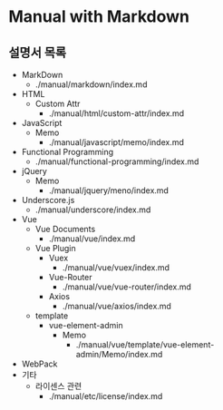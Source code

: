# Manual with Markdown

## 설명서 목록

* MarkDown
    * ./manual/markdown/index.md
* HTML
    * Custom Attr
        * ./manual/html/custom-attr/index.md
* JavaScript
    * Memo
        * ./manual/javascript/memo/index.md
* Functional Programming
    * ./manual/functional-programming/index.md
* jQuery
    * Memo
        * ./manual/jquery/meno/index.md
* Underscore.js
    * ./manual/underscore/index.md
* Vue
    * Vue Documents
        * ./manual/vue/index.md
    * Vue Plugin
        * Vuex
            * ./manual/vue/vuex/index.md
        * Vue-Router
            * ./manual/vue/vue-router/index.md
        * Axios
            * ./manual/vue/axios/index.md
    * template
        * vue-element-admin
            * Memo
                * ./manual/vue/template/vue-element-admin/Memo/index.md
* WebPack
* 기타
    * 라이센스 관련
        * ./manual/etc/license/index.md



